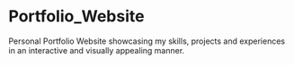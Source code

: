 # Portfolio_Website
Personal Portfolio Website showcasing my skills, projects and experiences in an interactive and visually appealing manner.
